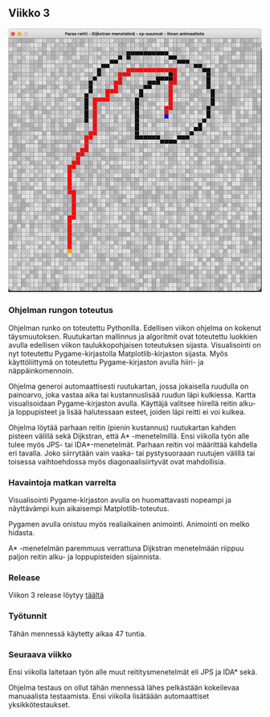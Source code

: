 ## Viikko 3

<img src="/dokumentaatio/png/viikko3.png" width="750">

### Ohjelman rungon toteutus

Ohjelman runko on toteutettu Pythonilla. Edellisen viikon ohjelma on kokenut täysmuutoksen. Ruutukartan mallinnus ja algoritmit ovat toteutettu luokkien avulla edellisen viikon taulukkopohjaisen toteutuksen sijasta. Visualisointi on nyt toteutettu Pygame-kirjastolla Matplotlib-kirjaston sijasta. Myös käyttöliittymä on toteutettu Pygame-kirjaston avulla hiiri- ja näppäinkomennoin.  

Ohjelma generoi automaattisesti ruutukartan, jossa jokaisella ruudulla on painoarvo, joka vastaa aika tai kustannuslisää ruudun läpi kulkiessa.  Kartta visualisoidaan Pygame-kirjaston avulla.  Käyttäjä valitsee hiirellä reitin alku- ja loppupisteet ja lisää halutessaan esteet, joiden läpi reitti ei voi kulkea.

Ohjelma löytää parhaan reitin (pienin kustannus) ruutukartan kahden pisteen välillä sekä Dijkstran, että  A* -menetelmillä.  Ensi viikolla työn alle tulee myös JPS- tai IDA*-menetelmät.  Parhaan reitin voi määrittää kahdella eri tavalla.  Joko siirrytään vain vaaka- tai pystysuoraaan ruutujen välillä tai toisessa vaihtoehdossa myös diagonaalisiirtyvät ovat mahdollisia.

### Havaintoja matkan varrelta

Visualisointi Pygame-kirjaston avulla on huomattavasti nopeampi ja näyttävämpi kuin aikaisempi Matplotlib-toteutus.  

Pygamen avulla onistuu myös realiaikainen animointi.  Animointi on melko hidasta.

A* -menetelmän paremmuus verrattuna Dijkstran menetelmään riippuu paljon reitin alku- ja loppupisteiden sijainnista.

### Release

Viikon 3 release löytyy [täältä](https://github.com/lautanal/tiralabra/releases/tag/Viikko3)

### Työtunnit

Tähän mennessä käytetty aikaa 47 tuntia.  

### Seuraava viikko

Ensi viikolla laitetaan työn alle muut reititysmenetelmät eli JPS ja IDA* sekä.

Ohjelma testaus on ollut tähän mennessä lähes pelkästään kokeilevaa manuaalista testaamista.  Ensi viikolla lisätäään automaattiset yksikkötestaukset.



